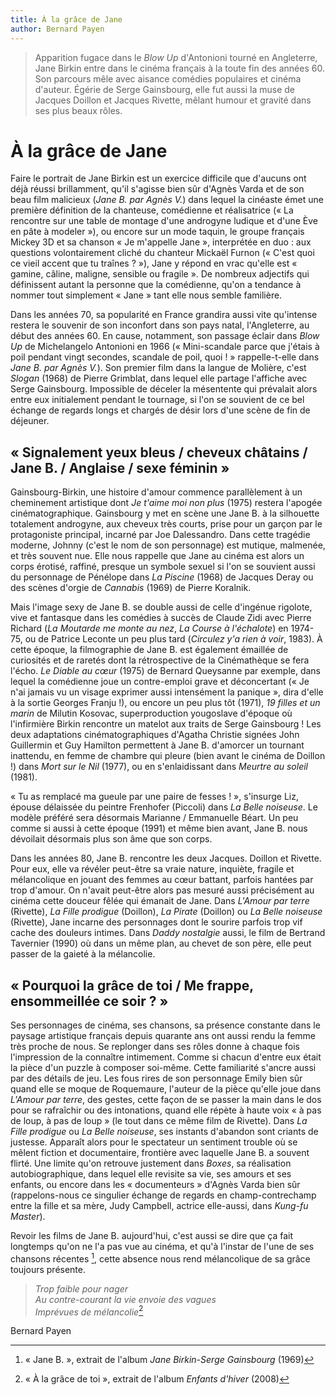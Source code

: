 ```yaml
---
title: À la grâce de Jane
author: Bernard Payen
---
```


> Apparition fugace dans le _Blow Up_ d'Antonioni tourné en Angleterre, Jane Birkin entre dans le cinéma français à la toute fin des années 60. Son parcours mêle avec aisance comédies populaires et cinéma d'auteur. Égérie de Serge Gainsbourg, elle fut aussi la muse de Jacques Doillon et Jacques Rivette, mêlant humour et gravité dans ses plus beaux rôles.

# À la grâce de Jane

Faire le portrait de Jane Birkin est un exercice difficile que d'aucuns ont déjà réussi brillamment, qu'il s'agisse bien sûr d'Agnès Varda et de son beau film malicieux (_Jane B. par Agnès V._) dans lequel la cinéaste émet une première définition de la chanteuse, comédienne et réalisatrice (« La rencontre sur une table de montage d'une androgyne ludique et d'une Ève en pâte à modeler »), ou encore sur un mode taquin, le groupe français Mickey 3D et sa chanson « Je m'appelle Jane », interprétée en duo : aux questions volontairement cliché du chanteur Mickaël Furnon (« C'est quoi ce vieil accent que tu traînes ? »), Jane y répond en vrac qu'elle est « gamine, câline, maligne, sensible ou fragile ». De nombreux adjectifs qui définissent autant la personne que la comédienne, qu'on a tendance à nommer tout simplement « Jane » tant elle nous semble familière.

Dans les années 70, sa popularité en France grandira aussi vite qu'intense restera le souvenir de son inconfort dans son pays natal, l'Angleterre, au début des années 60. En cause, notamment, son passage éclair dans _Blow Up_ de Michelangelo Antonioni en 1966 (« Mini-scandale parce que j'étais à poil pendant vingt secondes, scandale de poil, quoi ! » rappelle-t-elle dans _Jane B. par Agnès V._). Son premier film dans la langue de Molière, c'est _Slogan_ (1968) de Pierre Grimblat, dans lequel elle partage l'affiche avec Serge Gainsbourg. Impossible de déceler la mésentente qui prévalait alors entre eux initialement pendant le tournage, si l'on se souvient de ce bel échange de regards longs et chargés de désir lors d'une scène de fin de déjeuner.

## « Signalement yeux bleus / cheveux châtains / Jane B. / Anglaise / sexe féminin »

Gainsbourg-Birkin, une histoire d'amour commence parallèlement à un cheminement artistique dont _Je t'aime moi non plus_ (1975) restera l'apogée cinématographique. Gainsbourg y met en scène une Jane B. à la silhouette totalement androgyne, aux cheveux très courts, prise pour un garçon par le protagoniste principal, incarné par Joe Dalessandro. Dans cette tragédie moderne, Johnny (c'est le nom de son personnage) est mutique, malmenée, et très souvent nue. Elle nous rappelle que Jane au cinéma est alors un corps érotisé, raffiné, presque un symbole sexuel si l'on se souvient aussi du personnage de Pénélope dans _La Piscine_ (1968) de Jacques Deray ou des scènes d'orgie de _Cannabis_ (1969) de Pierre Koralnik.

Mais l'image sexy de Jane B. se double aussi de celle d'ingénue rigolote, vive et fantasque dans les comédies à succès de Claude Zidi avec Pierre Richard (_La Moutarde me monte au nez_, _La Course à l'échalote_) en 1974-75, ou de Patrice Leconte un peu plus tard (_Circulez y'a rien à voir_, 1983). À cette époque, la filmographie de Jane B. est également émaillée de curiosités et de raretés dont la rétrospective de la Cinémathèque se fera l'écho. _Le Diable au cœur_ (1975) de Bernard Queysanne par exemple, dans lequel la comédienne joue un contre-emploi grave et déconcertant (« Je n'ai jamais vu un visage exprimer aussi intensément la panique », dira d'elle à la sortie Georges Franju !), ou encore un peu plus tôt (1971), _19 filles et un marin_ de Milutin Kosovac, superproduction yougoslave d'époque où l'infirmière Birkin rencontre un matelot aux traits de Serge Gainsbourg ! Les deux adaptations cinématographiques d'Agatha Christie signées John Guillermin et Guy Hamilton permettent à Jane B. d'amorcer un tournant inattendu, en femme de chambre qui pleure (bien avant le cinéma de Doillon !) dans _Mort sur le Nil_ (1977), ou en s'enlaidissant dans _Meurtre au soleil_ (1981).

« Tu as remplacé ma gueule par une paire de fesses ! », s'insurge Liz, épouse délaissée du peintre Frenhofer (Piccoli) dans _La Belle noiseuse_. Le modèle préféré sera désormais Marianne / Emmanuelle Béart. Un peu comme si aussi à cette époque (1991) et même bien avant, Jane B. nous dévoilait désormais plus son âme que son corps.

Dans les années 80, Jane B. rencontre les deux Jacques. Doillon et Rivette. Pour eux, elle va révéler peut-être sa vraie nature, inquiète, fragile et mélancolique en jouant des femmes au cœur battant, parfois hantées par trop d'amour. On n'avait peut-être alors pas mesuré aussi précisément au cinéma cette douceur fêlée qui émanait de Jane. Dans _L'Amour par terre_ (Rivette), _La Fille prodigue_ (Doillon), _La Pirate_ (Doillon) ou _La Belle noiseuse_ (Rivette), Jane incarne des personnages dont le sourire parfois trop vif cache des douleurs intimes. Dans _Daddy nostalgie_ aussi, le film de Bertrand Tavernier (1990) où dans un même plan, au chevet de son père, elle peut passer de la gaieté à la mélancolie.

## « Pourquoi la grâce de toi / Me frappe, ensommeillée ce soir ? »

Ses personnages de cinéma, ses chansons, sa présence constante dans le paysage artistique français depuis quarante ans ont aussi rendu la femme très proche de nous. Se replonger dans ses rôles donne à chaque fois l'impression de la connaître intimement. Comme si chacun d'entre eux était la pièce d'un puzzle à composer soi-même. Cette familiarité s'ancre aussi par des détails de jeu. Les fous rires de son personnage Emily bien sûr quand elle se moque de Roquemaure, l'auteur de la pièce qu'elle joue dans _L'Amour par terre_, des gestes, cette façon de se passer la main dans le dos pour se rafraîchir ou des intonations, quand elle répète à haute voix « à pas de loup, à pas de loup » (le tout dans ce même film de Rivette). Dans _La Fille prodigue_ ou _La Belle noiseuse_, ses instants d'abandon sont criants de justesse. Apparaît alors pour le spectateur un sentiment trouble où se mêlent fiction et documentaire, frontière avec laquelle Jane B. a souvent flirté. Une limite qu'on retrouve justement dans _Boxes_, sa réalisation autobiographique, dans lequel elle revisite sa vie, ses amours et ses enfants, ou encore dans les « documenteurs » d'Agnès Varda bien sûr (rappelons-nous ce singulier échange de regards en champ-contrechamp entre la fille et sa mère, Judy Campbell, actrice elle-aussi, dans _Kung-fu Master_).

Revoir les films de Jane B. aujourd'hui, c'est aussi se dire que ça fait longtemps qu'on ne l'a pas vue au cinéma, et qu'à l'instar de l'une de ses chansons récentes [^1], cette absence nous rend mélancolique de sa grâce toujours présente.

> _Trop faible pour nager_  
> _Au contre-courant la vie envoie des vagues_  
> _Imprévues de mélancolie_[^2]

Bernard Payen

[^1]: « Jane B. », extrait de l'album _Jane Birkin-Serge Gainsbourg_ (1969)
[^2]: « À la grâce de toi », extrait de l'album _Enfants d'hiver_ (2008)
